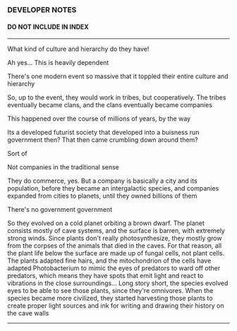 ### DEVELOPER NOTES
#### DO NOT INCLUDE IN INDEX

---

What kind of culture and hierarchy do they have!

Ah yes... This is heavily dependent

There's one modern event so massive that it toppled their entire culture and hierarchy

So, up to the event, they would work in tribes, but cooperatively. The tribes eventually became clans, and the clans eventually became companies

This happened over the course of millions of years, by the way

Its a developed futurist society that developed into a buisness run government then? That then came crumbling down around them?

Sort of

Not companies in the traditional sense

They do commerce, yes. But a company is basically a city and its population, before they became an intergalactic species, and companies expanded from cities to planets, until they owned billions of them

There's no government government

So they evolved on a cold planet orbiting a brown dwarf. The planet consists mostly of cave systems, and the surface is barren, with extremely strong winds. Since plants don't really photosynthesize, they mostly grow from the corpses of the animals that died in the caves. For that reason, all the plant life below the surface are made up of fungal cells, not plant cells. The plants adapted fine hairs, and the mitochondrion of the cells have adapted Photobacterium to mimic the eyes of predators to ward off other predators, which means they have spots that emit light and react to vibrations in the close surroundings... Long story short, the species evolved eyes to be able to see those plants, since they're omnivores. When the species became more civilized, they started harvesting those plants to create proper light sources and ink for writing and drawing their history on the cave walls

---